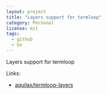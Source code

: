 ```yaml
---
layout: project
title: "Layers support for termloop"
category: Personal
license: mit
tags:
  - github
  - Go
---
```


Layers support for termloop

Links:


* [aquilax/termloop-layers](https://github.com/aquilax/termloop-layers)
